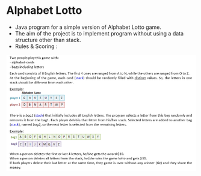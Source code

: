 # Alphabet Lotto

- Java program for a simple version of Alphabet Lotto game.
- The aim of the project is to implement program without using a data structure other than stack.
- Rules & Scoring :

![gameplay](gameplay.png)
